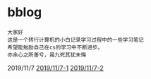 # bblog
    大家好 
    这是一个转行计算机的小白记录学习过程中的一些学习笔记
    希望能勉励自己在cs的学习中不断进步。
    亦余心之所善兮，虽九死其犹未悔
2019/11/7
[2019/11/7-1](https://github.com/952362235/bblog/commit/6052582d120b38e75b41d7bfa3373d3e0e52910f)
[2019/11/7-2](https://github.com/952362235/bblog/blob/master/2019.11.7%20-2)
